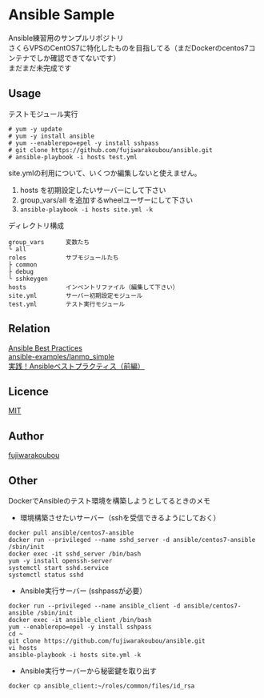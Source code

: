 # Ansible Sample

Ansible練習用のサンプルリポジトリ  
さくらVPSのCentOS7に特化したものを目指してる（まだDockerのcentos7コンテナでしか確認できてないです）  
まだまだ未完成です  

## Usage

テストモジュール実行

```
# yum -y update
# yum -y install ansible
# yum --enablerepo=epel -y install sshpass 
# git clone https://github.com/fujiwarakoubou/ansible.git
# ansible-playbook -i hosts test.yml
```

site.ymlの利用について、いくつか編集しないと使えません。

1. hosts を初期設定したいサーバーにして下さい
2. group_vars/all を追加するwheelユーザーにして下さい
3. `ansible-playbook -i hosts site.yml -k`

ディレクトリ構成

```
group_vars      変数たち  
└ all
roles           サブモジュールたち
├ common       
├ debug        
└ sshkeygen    
hosts           インベントリファイル（編集して下さい）
site.yml        サーバー初期設定モジュール
test.yml        テスト実行モジュール
```

## Relation

[Ansible Best Practices](http://docs.ansible.com/ansible/playbooks_best_practices.html)  
[ansible-examples/lanmp_simple](https://github.com/ansible/ansible-examples/tree/master/lamp_simple)  
[実践！Ansibleベストプラクティス（前編）](http://knowledge.sakura.ad.jp/tech/3084/)  

## Licence

[MIT](https://github.com/fujiwarakoubou/readme/blob/master/MIT)

## Author

[fujiwarakoubou](https://github.com/fujiwarakoubou)


## Other

DockerでAnsibleのテスト環境を構築しようとしてるときのメモ  

* 環境構築させたいサーバー（sshを受信できるようにしておく）  

```
docker pull ansible/centos7-ansible
docker run --privileged --name sshd_server -d ansible/centos7-ansible /sbin/init
docker exec -it sshd_server /bin/bash
yum -y install openssh-server
systemctl start sshd.service
systemctl status sshd
```

* Ansible実行サーバー  (sshpassが必要）

```
docker run --privileged --name ansible_client -d ansible/centos7-ansible /sbin/init
docker exec -it ansible_client /bin/bash
yum --enablerepo=epel -y install sshpass 
cd ~
git clone https://github.com/fujiwarakoubou/ansible.git
vi hosts
ansible-playbook -i hosts site.yml -k
```

* Ansible実行サーバーから秘密鍵を取り出す  

```
docker cp ansible_client:~/roles/common/files/id_rsa
```

